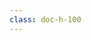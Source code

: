 ```yaml
---
class: doc-h-100
---
```


<script setup lang="ts">
import yiyan from "./components/yiyan.vue"
</script>


<yiyan />
